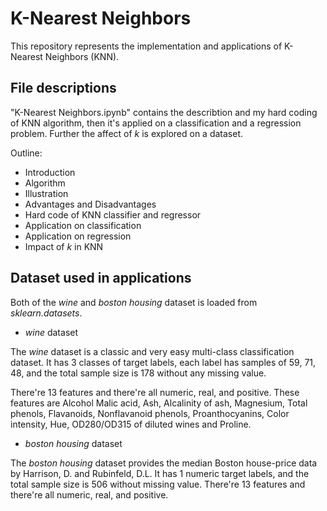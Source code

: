 # K-Nearest Neighbors

This repository represents the implementation and applications of K-Nearest Neighbors (KNN). 

## File descriptions
"K-Nearest Neighbors.ipynb" contains the describtion and my hard coding of KNN algorithm, then it's applied on a classification and a regression problem. Further the affect of *k* is explored on a dataset.

Outline:
* Introduction
* Algorithm
* Illustration
* Advantages and Disadvantages
* Hard code of KNN classifier and regressor
* Application on classification
* Application on regression
* Impact of *k* in KNN

## Dataset used in applications
Both of the *wine* and *boston housing* dataset is loaded from *sklearn.datasets*.
* *wine* dataset 

The *wine* dataset is a classic and very easy multi-class classification dataset. It has 3 classes of target labels, each label has samples of 59, 71, 48, and the total sample size is 178 without any missing value. 

There're 13 features and there're all numeric, real, and positive. These features are Alcohol Malic acid, Ash, Alcalinity of ash, Magnesium, Total phenols, Flavanoids, Nonflavanoid phenols, Proanthocyanins, Color intensity, Hue, OD280/OD315 of diluted wines and Proline.

* *boston housing* dataset

The *boston housing* dataset provides the median Boston house-price data by Harrison, D. and Rubinfeld, D.L. It has 1 numeric target labels, and the total sample size is 506 without missing value. There're 13 features and there're all numeric, real, and positive. 
